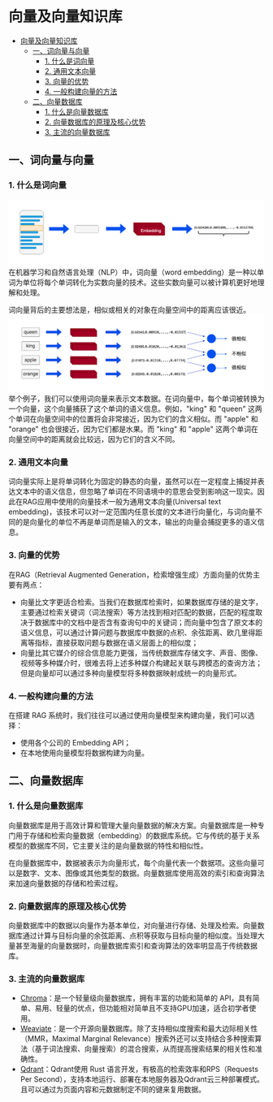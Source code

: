 # 向量及向量知识库

- [向量及向量知识库](#向量及向量知识库)
  - [一、词向量与向量](#一词向量与向量)
    - [1. 什么是词向量](#1-什么是词向量)
    - [2. 通用文本向量](#2-通用文本向量)
    - [3. 向量的优势](#3-向量的优势)
    - [4. 一般构建向量的方法](#4-一般构建向量的方法)
  - [二、向量数据库](#二向量数据库)
    - [1. 什么是向量数据库](#1-什么是向量数据库)
    - [2. 向量数据库的原理及核心优势](#2-向量数据库的原理及核心优势)
    - [3. 主流的向量数据库](#3-主流的向量数据库)

## 一、词向量与向量

### 1. 什么是词向量
![Embeddding](../../figures/C3-1-embedding.png)
在机器学习和自然语言处理（NLP）中，词向量（word embedding）是一种以单词为单位将每个单词转化为实数向量的技术。这些实数向量可以被计算机更好地理解和处理。

词向量背后的主要想法是，相似或相关的对象在向量空间中的距离应该很近。
![similar](../../figures/C3-2-similar.png)
举个例子，我们可以使用词向量来表示文本数据。在词向量中，每个单词被转换为一个向量，这个向量捕获了这个单词的语义信息。例如，"king" 和 "queen" 这两个单词在向量空间中的位置将会非常接近，因为它们的含义相似。而 "apple" 和 "orange" 也会很接近，因为它们都是水果。而 "king" 和 "apple" 这两个单词在向量空间中的距离就会比较远，因为它们的含义不同。
### 2. 通用文本向量
词向量实际上是将单词转化为固定的静态的向量，虽然可以在一定程度上捕捉并表达文本中的语义信息，但忽略了单词在不同语境中的意思会受到影响这一现实。因此在RAG应用中使用的向量技术一般为通用文本向量(Universal text embedding)，该技术可以对一定范围内任意长度的文本进行向量化，与词向量不同的是向量化的单位不再是单词而是输入的文本，输出的向量会捕捉更多的语义信息。
### 3. 向量的优势
在RAG（Retrieval Augmented Generation，检索增强生成）方面向量的优势主要有两点：
* 向量比文字更适合检索。当我们在数据库检索时，如果数据库存储的是文字，主要通过检索关键词（词法搜索）等方法找到相对匹配的数据，匹配的程度取决于数据库中的文档中是否含有查询句中的关键词；而向量中包含了原文本的语义信息，可以通过计算问题与数据库中数据的点积、余弦距离、欧几里得距离等指标，直接获取问题与数据在语义层面上的相似度；
* 向量比其它媒介的综合信息能力更强，当传统数据库存储文字、声音、图像、视频等多种媒介时，很难去将上述多种媒介构建起关联与跨模态的查询方法；但是向量却可以通过多种向量模型将多种数据映射成统一的向量形式。

### 4. 一般构建向量的方法

在搭建 RAG 系统时，我们往往可以通过使用向量模型来构建向量，我们可以选择：
* 使用各个公司的 Embedding API；
* 在本地使用向量模型将数据构建为向量。

## 二、向量数据库

### 1. 什么是向量数据库
向量数据库是用于高效计算和管理大量向量数据的解决方案。向量数据库是一种专门用于存储和检索向量数据（embedding）的数据库系统。它与传统的基于关系模型的数据库不同，它主要关注的是向量数据的特性和相似性。

在向量数据库中，数据被表示为向量形式，每个向量代表一个数据项。这些向量可以是数字、文本、图像或其他类型的数据。向量数据库使用高效的索引和查询算法来加速向量数据的存储和检索过程。
### 2. 向量数据库的原理及核心优势
向量数据库中的数据以向量作为基本单位，对向量进行存储、处理及检索。向量数据库通过计算与目标向量的余弦距离、点积等获取与目标向量的相似度。当处理大量甚至海量的向量数据时，向量数据库索引和查询算法的效率明显高于传统数据库。
### 3. 主流的向量数据库
* [Chroma](https://www.trychroma.com/)：是一个轻量级向量数据库，拥有丰富的功能和简单的 API，具有简单、易用、轻量的优点，但功能相对简单且不支持GPU加速，适合初学者使用。
* [Weaviate](https://weaviate.io/)：是一个开源向量数据库。除了支持相似度搜索和最大边际相关性（MMR，Maximal Marginal Relevance）搜索外还可以支持结合多种搜索算法（基于词法搜索、向量搜索）的混合搜索，从而提高搜索结果的相关性和准确性。
* [Qdrant](https://qdrant.tech/)：Qdrant使用 Rust 语言开发，有极高的检索效率和RPS（Requests Per Second），支持本地运行、部署在本地服务器及Qdrant云三种部署模式。且可以通过为页面内容和元数据制定不同的键来复用数据。